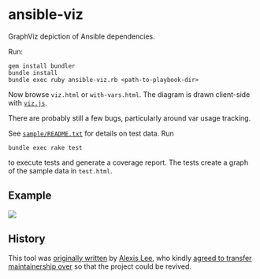 ansible-viz
===========

GraphViz depiction of Ansible dependencies.

Run:

    gem install bundler
    bundle install
    bundle exec ruby ansible-viz.rb <path-to-playbook-dir>

Now browse `viz.html` or `with-vars.html`. The diagram is drawn
client-side with [`viz.js`](https://github.com/mdaines/viz.js/).

There are probably still a few bugs, particularly around var usage tracking.

See [`sample/README.txt`](sample/README.txt) for details on test
data. Run

    bundle exec rake test

to execute tests and generate a coverage report. The tests create a
graph of the sample data in `test.html`.

## Example

![](example.png)

## History

This tool was [originally written](https://github.com/lxsli/ansible-viz)
by [Alexis Lee](https://github.com/lxsli/ansible-viz), who kindly
[agreed to transfer maintainership over](https://github.com/lxsli/ansible-viz/issues/3)
so that the project could be revived.
